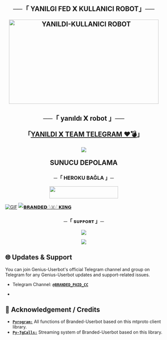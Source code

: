 <h2 align="center">
    ──「 YANILGI FED 𝗫 KULLANICI ROBOT」──

<p align="center">
<a href="https://github.com/Mehmet676767/KINGUSERBOT"><img src="https://graph.org/file/8c1d6e4dd204afe8b6f98.jpg" height="270" width="480" alt="YANILDI-KULLANICI ROBOT"/></a>
</p>

<h2 align="center">
    ──「 yanıldı 𝗫 robot 」──
    
    
「[YANILDI 𝗫 TEAM TELEGRAM ❤️💣](https://t.me/yanilgisohbet)」



<p align="center">
  <img src="https://graph.org/file/8c1d6e4dd204afe8b6f98.jpg">
</p>


<p align="center">
<b>SUNUCU DEPOLAMA</b>
</p>
<h3 align="center">
     ─「 HEROKU BAĞLA 」─
</h3>
<p align="center"><a href="https://dashboard.heroku.com/new?template=https://github.com/Mehmet676767/KINGUSERBOT"> <img src="https://img.shields.io/badge/Deploy%20On%20Heroku-black?style=for-the-badge&logo=heroku" width="220" height="38.45"/></a></p>


[![GIF](https://github.com/WCGKING/WCGKING/blob/main/WCGKING.gif)](https://github.com/WCGKING)
   [![𝗕𝗥𝗔𝗡𝗗𝗘𝗗 𓆩🇽𓆪 𝗞𝗜𝗡𝗚 ](https://github-stats-alpha.vercel.app/api?username=WCGKING "WCGKING")](https://github-stats-alpha.vercel.app/api?username=WCGKING "WCGKING")


<h3 align="center">
    ─「 sᴜᴩᴩᴏʀᴛ 」─
</h3>

<p align="center">
<a href="https://t.me/BRANDED_WORLD"><img src="https://img.shields.io/badge/-Support%20Group-blue.svg?style=for-the-badge&logo=Telegram"></a>
</p>

<p align="center">
<a href="https://t.me/BRANDRD_BOT"><img src="https://img.shields.io/badge/-Support%20Channel-blue.svg?style=for-the-badge&logo=Telegram"></a>
</p>


<h2>🌐 Updates & Support</h2>
<p title="Support">You can join Genius-Userbot's official Telegram channel and group on Telegram for any Genius-Userbot updates and support-related issues.</p>

- Telegram Channel: [**`@BRANDED_PAID_CC`**](https://t.me/BRANDED_PAID_CC)

- 
<h2>📑 Acknowledgement / Credits</h2>

- [**`Pyrogram:`**](https://github.com/pyrogram) All functions of Branded-Userbot based on this mtproto client library.
- [**`Py-TgCalls:`**](https://github.com/py-tgcalls) Streaming system of Branded-Userbot based on this library.




